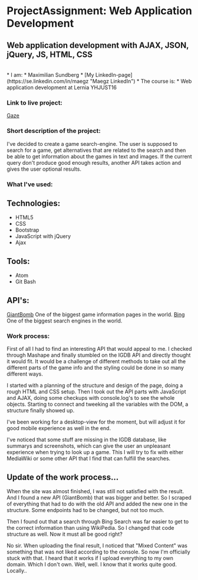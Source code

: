 <!-- Made by Maegz a.k.a. Maximilian Sundberg, YHJUST16 Lernia. -->

# ProjectAssignment: Web Application Development
## Web application development with AJAX, JSON, jQuery, JS, HTML, CSS
<br>
* I am:
  * Maximilian Sundberg
  * [My LinkedIn-page](https://se.linkedin.com/in/maegz "Maegz LinkedIn")
* The course is:
  * Web application development at Lernia YHJUST16

### Link to live project:
[Gaze](http://maegz.co.nf/games.html "Gaze Page")

### Short description of the project:
I've decided to create a game search-engine.
The user is supposed to search for a game, get alternatives that are related to the search
and then be able to get information about the games in text and images.
If the current query don't produce good enough results, another API takes action and gives
the user optional results.

### What I've used:
## Technologies:
* HTML5
* CSS
* Bootstrap
* JavaScript with jQuery
* Ajax
## Tools:
* Atom
* Git Bash
## API's:
[GiantBomb](http://www.giantbomb.com/api/ "GiantBomb's API")
  One of the biggest game information pages in the world.
[Bing](https://www.microsoft.com/cognitive-services/en-us/bing-web-search-api/documentation "Bing's API")
  One of the biggest search engines in the world.

### Work process:
First of all I had to find an interesting API that would appeal to me.
I checked through Mashape and finally stumbled on the IGDB API and directly thought it would fit.
It would be a challenge of different methods to take out all the different parts of the game info
and the styling could be done in so many different ways.

I started with a planning of the structure and design of the page, doing a rough HTML and CSS setup.
Then I took out the API parts with JavaScript and AJAX,
doing some checkups with console.log's to see the whole objects.
Starting to connect and tweeking all the variables with the DOM, a structure finally showed up.

I've been working for a desktop-view for the moment, but will adjust it for good mobile experience as well in the end.

I've noticed that some stuff are missing in the IGDB database, like summarys and screenshots, which can give the user an
unpleasant experience when trying to look up a game. This I will try to fix with either MediaWiki or some other API that I
find that can fulfill the searches.

## Update of the work process...
When the site was almost finished, I was still not satisfied with the result.
And I found a new API (GiantBomb) that was bigger and better. So I scraped of everything that had to do with the old API
and added the new one in the structure. Some endpoints had to be changed, but not too much.

Then I found out that a search through Bing Search was far easier to get to the correct information than using WikiPedia.
So I changed that code structure as well. Now it must all be good right?

No sir. When uploading the final result,
I noticed that "Mixed Content" was something that was not liked according to the console.
So now I'm officially stuck with that. I heard that it works if I upload everything to my own domain. Which I don't own.
Well, well. I know that it works quite good. Locally..

